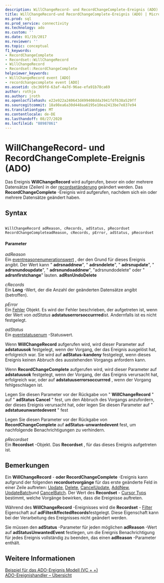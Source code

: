 ```yaml
---
description: WillChangeRecord- und RecordChangeComplete-Ereignis (ADO)
title: WillChangeRecord-und RecordChangeComplete-Ereignis (ADO) | Microsoft-Dokumentation
ms.prod: sql
ms.prod_service: connectivity
ms.technology: ado
ms.custom: ''
ms.date: 01/19/2017
ms.reviewer: ''
ms.topic: conceptual
f1_keywords:
- RecordChangeComplete
- Recordset::WillChangeRecord
- WillChangeRecord
- Recordset::RecordChangeComplete
helpviewer_keywords:
- WillChangeRecord event [ADO]
- recordchangecomplete event [ADO]
ms.assetid: cbc369fd-63af-4a7d-96ae-efa91b78ca69
author: rothja
ms.author: jroth
ms.openlocfilehash: e22e922a240643d499408dda3941fdf638a529ff
ms.sourcegitcommit: 18a98ea6a30d448aa6195e10ea2413be7e837e94
ms.translationtype: MT
ms.contentlocale: de-DE
ms.lasthandoff: 08/27/2020
ms.locfileid: "88987861"
---
```

# <a name="willchangerecord-and-recordchangecomplete-events-ado"></a>WillChangeRecord- und RecordChangeComplete-Ereignis (ADO)
Das Ereignis **WillChangeRecord** wird aufgerufen, bevor ein oder mehrere Datensätze (Zeilen) in der [recordsetänderung](./recordset-object-ado.md) geändert werden. Das **RecordChangeComplete** -Ereignis wird aufgerufen, nachdem sich ein oder mehrere Datensätze geändert haben.  
  
## <a name="syntax"></a>Syntax  
  
```  
  
WillChangeRecord adReason, cRecords, adStatus, pRecordset  
RecordChangeCompleteadReason, cRecords, pError, adStatus, pRecordset  
```  
  
#### <a name="parameters"></a>Parameter  
 *adReason*  
 Ein [eventreasonenumerationswert](./eventreasonenum.md) , der den Grund für dieses Ereignis angibt. Der Wert kann " **adrsnaddnew**", " **adrsndelete**", " **adrsnupdate**", " **adrsnundoupdate**", " **adrsnundoaddnew**", "adrsnundodelete" oder " **adrsnfirstchange**" lauten. **adRsnUndoDelete**  
  
 *cRecords*  
 Ein **Long** -Wert, der die Anzahl der geänderten Datensätze angibt (betroffen).  
  
 *pError*  
 Ein [Fehler](./error-object.md) Objekt. Es wird der Fehler beschrieben, der aufgetreten ist, wenn der Wert von *adStatus* **adstatuserrorsoccurrred**ist. Andernfalls ist es nicht festgelegt.  
  
 *adStatus*  
 Ein [eventstatusenum](./eventstatusenum.md) -Statuswert.  
  
 Wenn **WillChangeRecord** aufgerufen wird, wird dieser Parameter auf **adstatuusok** festgelegt, wenn der Vorgang, der das Ereignis ausgelöst hat, erfolgreich war. Sie wird auf **adStatus-kandeny** festgelegt, wenn dieses Ereignis keinen Abbruch des ausstehenden Vorgangs anfordern kann.  
  
 Wenn **RecordChangeComplete** aufgerufen wird, wird dieser Parameter auf **adstatuusok** festgelegt, wenn der Vorgang, der das Ereignis verursacht hat, erfolgreich war, oder auf **adstatuuserrorsoccurrred** , wenn der Vorgang fehlgeschlagen ist.  
  
 Legen Sie diesen Parameter vor der Rückgabe von " **WillChangeRecord** " auf " **adStatus Cancel** " fest, um den Abbruch des Vorgangs anzufordern, der dieses Ereignis verursacht hat, oder legen Sie diesen Parameter auf " **adstatueunwantedevent** " fest  
  
 Legen Sie diesen Parameter vor der Rückgabe von **RecordChangeComplete** auf **adStatus-unwantedevent** fest, um nachfolgende Benachrichtigungen zu verhindern.  
  
 *pRecordset*  
 Ein **Recordset** -Objekt. Das **Recordset** , für das dieses Ereignis aufgetreten ist.  
  
## <a name="remarks"></a>Bemerkungen  
 Ein **WillChangeRecord** - **oder RecordChangeComplete** -Ereignis kann aufgrund der folgenden **recordsetvorgänge** für das erste geänderte Feld in einer Zeile auftreten: [Update](./update-method.md), [Delete](./delete-method-ado-recordset.md), [CancelUpdate](./cancelupdate-method-ado.md), [AddNew](./addnew-method-ado.md), [UpdateBatch](./updatebatch-method.md)und [CancelBatch](./cancelbatch-method-ado.md). Der Wert des **Recordset** - [Cursor Typs](./cursortype-property-ado.md) bestimmt, welche Vorgänge bewirken, dass die Ereignisse auftreten.  
  
 Während des **WillChangeRecord** -Ereignisses wird die **Recordset** - [Filter](./filter-property.md) Eigenschaft auf **adFilterAffectedRecords**festgelegt. Diese Eigenschaft kann bei der Verarbeitung des Ereignisses nicht geändert werden.  
  
 Sie müssen den **adStatus** -Parameter für jeden möglichen **adReason** -Wert auf **adStatusUnwantedEvent** festlegen, um die Ereignis Benachrichtigung für jedes Ereignis vollständig zu beenden, das einen **adReason** -Parameter enthält.  
  
## <a name="see-also"></a>Weitere Informationen  
 [Beispiel für das ADO-Ereignis Modell (VC + +)](./ado-events-model-example-vc.md)   
 [ADO-Ereignishandler – Übersicht](../../guide/data/ado-event-handler-summary.md)